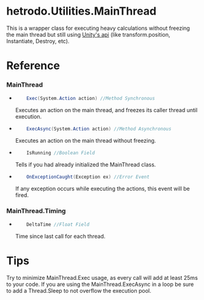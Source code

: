 # hetrodo.Utilities.MainThread

This is a wrapper class for executing heavy calculations without freezing the main thread but still
using [Unity's api]("https://docs.unity3d.com/ScriptReference/") (like transform.position, Instantiate, Destroy, etc).



# Reference

### MainThread


*   ```cs
        Exec(System.Action action) //Method Synchronous
    ``` 
    Executes an action on the main thread, and freezes its caller thread until execution.
 


*   ```cs
        ExecAsync(System.Action action) //Method Asynchronous
    ``` 
    Executes an action on the main thread without freezing.



*   ```cs
        IsRunning //Boolean Field
    ``` 
    Tells if you had already initialized the MainThread class.



*   ```cs
        OnExceptionCaught(Exception ex) //Error Event
    ``` 
    If any exception occurs while executing the actions, this event will be fired.



### MainThread.Timing


*   ```cs
        DeltaTime //Float Field
    ``` 
    Time since last call for each thread.




# Tips


Try to minimize MainThread.Exec usage, as every call will add at least 25ms to your code. If you
are using the MainThread.ExecAsync in a loop be sure to add a Thread.Sleep to not overflow the
execution pool.